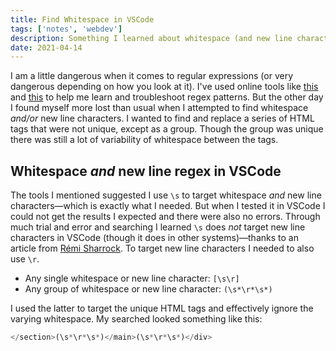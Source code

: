 ```yaml
---
title: Find Whitespace in VSCode
tags: ['notes', 'webdev']
description: Something I learned about whitespace (and new line character) regex search in VSCode.
date: 2021-04-14
---
```

I am a little dangerous when it comes to regular expressions (or very dangerous depending on how you look at it). I've used online tools like [this](https://regex101.com/) and [this](https://regexr.com/) to help me learn and troubleshoot regex patterns. But the other day I found myself more lost than usual when I attempted to find whitespace _and/or_ new line characters. I wanted to find and replace a series of HTML tags that were not unique, except as a group. Though the group was unique there was still a lot of variability of whitespace  between the tags. 

## Whitespace _and_ new line regex in VSCode
The tools I mentioned suggested I use `\s` to target whitespace _and_ new line characters—which is exactly what I needed. But when I tested it in VSCode I could not get the results I expected and there were also no errors. Through much trial and error and searching I learned  `\s` does _not_ target new line characters in VSCode (though it does in other systems)—thanks to an article from [Rémi Sharrock](https://remisharrock.fr/post/regex-search-and-replace-visual-studio-code/). To target new line characters I needed to also use `\r`. 
 - Any single whitespace or new line character: `[\s\r]`
 - Any group of whitespace or new line character: `(\s*\r*\s*)`

I used the latter to target the unique HTML tags and effectively ignore the varying whitespace. My searched looked something like this:
``` javascript
</section>(\s*\r*\s*)</main>(\s*\r*\s*)</div>
```